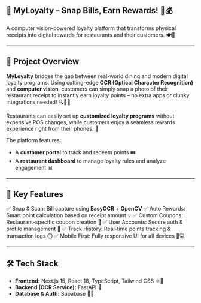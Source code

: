 
## 🎉 MyLoyalty – Snap Bills, Earn Rewards! 📸💰

A computer vision-powered loyalty platform that transforms physical receipts into digital rewards for restaurants and their customers. 🍽️🤖

---

## 🚀 Project Overview

**MyLoyalty** bridges the gap between real-world dining and modern digital loyalty programs. Using cutting-edge **OCR (Optical Character Recognition)** and **computer vision**, customers can simply snap a photo of their restaurant receipt to instantly earn loyalty points – no extra apps or clunky integrations needed! 🔍🧾✨

Restaurants can easily set up **customized loyalty programs** without expensive POS changes, while customers enjoy a seamless rewards experience right from their phones. 📲

The platform features:

* A **customer portal** to track and redeem points 🎟️
* A **restaurant dashboard** to manage loyalty rules and analyze engagement 📊

---

## 🔑 Key Features

✅ Snap & Scan: Bill capture using **EasyOCR** + **OpenCV**
✅ Auto Rewards: Smart point calculation based on receipt amount 💡
✅ Custom Coupons: Restaurant-specific coupon creation 🎫
✅ User Accounts: Secure auth & profile management 🔐
✅ Track History: Real-time points tracking & transaction logs ⏱️
✅ Mobile First: Fully responsive UI for all devices 📱💻

---

## 🛠️ Tech Stack

* **Frontend:** Next.js 15, React 18, TypeScript, Tailwind CSS ⚛️🎨
* **Backend (OCR Service):** FastAPI 🚀
* **Database & Auth:** Supabase 🧪🔐


